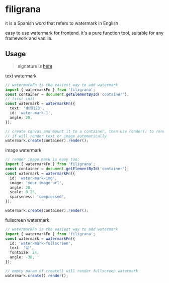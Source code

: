 # filigrana

it is a Spanish word that refers to watermark in English

easy to use watermark for frontend. it's a pure function tool, suitable for any framework and vanilla.

## Usage

> signature is [here](./types.d.ts)

text watermark

```typescript
// watermarkFn is the easiest way to add watermark
import { watermarkFn } from 'filigrana';
const container = document.getElementById('container');
// first init
const watermark = watermarkFn({
  text: '水印123',
  id: 'water-mark-1',
  angle: 20,
});

// create canvas and mount it to a container, then use render() to render content,
// if will render text or image automatically
watermark.create(container).render();
```

image watermark

```typescript
// render image mask is easy too;
import { watermarkFn } from 'filigrana';
const container = document.getElementById('container');
const watermark = watermarkFn({
  id: 'water-mark-img',
  image: 'your image url',
  angle: 20,
  scale: 0.25,
  sparseness: 'compressed',
});

watermark.create(container).render();
```

fullscreen watermark

```typescript
// watermarkFn is the easiest way to add watermark
import { watermarkFn } from 'filigrana';
const watermark = watermarkFn({
  id: 'water-mark-fullscreen',
  text: '😝',
  fontSize: 24,
  angle: -30,
});

// empty param of create() will render fullscreen watermark
watermark.create().render();
```
